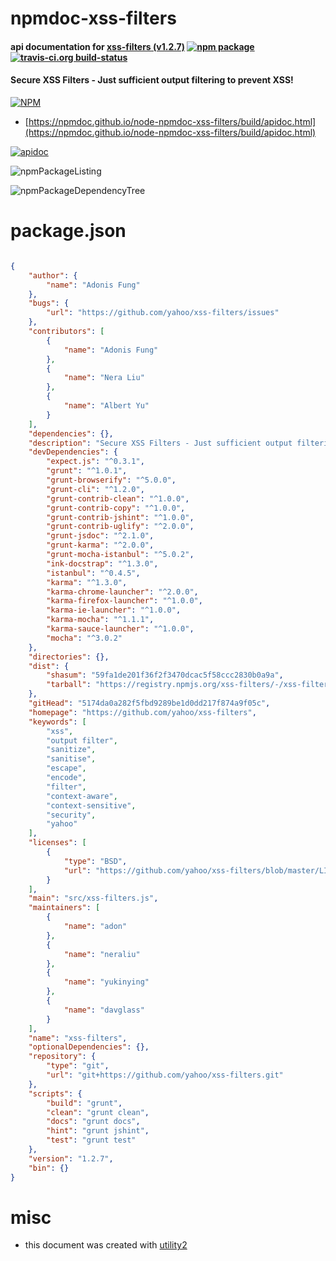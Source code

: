 # npmdoc-xss-filters

#### api documentation for  [xss-filters (v1.2.7)](https://github.com/yahoo/xss-filters)  [![npm package](https://img.shields.io/npm/v/npmdoc-xss-filters.svg?style=flat-square)](https://www.npmjs.org/package/npmdoc-xss-filters) [![travis-ci.org build-status](https://api.travis-ci.org/npmdoc/node-npmdoc-xss-filters.svg)](https://travis-ci.org/npmdoc/node-npmdoc-xss-filters)

#### Secure XSS Filters - Just sufficient output filtering to prevent XSS!

[![NPM](https://nodei.co/npm/xss-filters.png?downloads=true&downloadRank=true&stars=true)](https://www.npmjs.com/package/xss-filters)

- [https://npmdoc.github.io/node-npmdoc-xss-filters/build/apidoc.html](https://npmdoc.github.io/node-npmdoc-xss-filters/build/apidoc.html)

[![apidoc](https://npmdoc.github.io/node-npmdoc-xss-filters/build/screenCapture.buildCi.browser.%252Ftmp%252Fbuild%252Fapidoc.html.png)](https://npmdoc.github.io/node-npmdoc-xss-filters/build/apidoc.html)

![npmPackageListing](https://npmdoc.github.io/node-npmdoc-xss-filters/build/screenCapture.npmPackageListing.svg)

![npmPackageDependencyTree](https://npmdoc.github.io/node-npmdoc-xss-filters/build/screenCapture.npmPackageDependencyTree.svg)



# package.json

```json

{
    "author": {
        "name": "Adonis Fung"
    },
    "bugs": {
        "url": "https://github.com/yahoo/xss-filters/issues"
    },
    "contributors": [
        {
            "name": "Adonis Fung"
        },
        {
            "name": "Nera Liu"
        },
        {
            "name": "Albert Yu"
        }
    ],
    "dependencies": {},
    "description": "Secure XSS Filters - Just sufficient output filtering to prevent XSS!",
    "devDependencies": {
        "expect.js": "^0.3.1",
        "grunt": "^1.0.1",
        "grunt-browserify": "^5.0.0",
        "grunt-cli": "^1.2.0",
        "grunt-contrib-clean": "^1.0.0",
        "grunt-contrib-copy": "^1.0.0",
        "grunt-contrib-jshint": "^1.0.0",
        "grunt-contrib-uglify": "^2.0.0",
        "grunt-jsdoc": "^2.1.0",
        "grunt-karma": "^2.0.0",
        "grunt-mocha-istanbul": "^5.0.2",
        "ink-docstrap": "^1.3.0",
        "istanbul": "^0.4.5",
        "karma": "^1.3.0",
        "karma-chrome-launcher": "^2.0.0",
        "karma-firefox-launcher": "^1.0.0",
        "karma-ie-launcher": "^1.0.0",
        "karma-mocha": "^1.1.1",
        "karma-sauce-launcher": "^1.0.0",
        "mocha": "^3.0.2"
    },
    "directories": {},
    "dist": {
        "shasum": "59fa1de201f36f2f3470dcac5f58ccc2830b0a9a",
        "tarball": "https://registry.npmjs.org/xss-filters/-/xss-filters-1.2.7.tgz"
    },
    "gitHead": "5174da0a282f5fbd9289be1d0dd217f874a9f05c",
    "homepage": "https://github.com/yahoo/xss-filters",
    "keywords": [
        "xss",
        "output filter",
        "sanitize",
        "sanitise",
        "escape",
        "encode",
        "filter",
        "context-aware",
        "context-sensitive",
        "security",
        "yahoo"
    ],
    "licenses": [
        {
            "type": "BSD",
            "url": "https://github.com/yahoo/xss-filters/blob/master/LICENSE"
        }
    ],
    "main": "src/xss-filters.js",
    "maintainers": [
        {
            "name": "adon"
        },
        {
            "name": "neraliu"
        },
        {
            "name": "yukinying"
        },
        {
            "name": "davglass"
        }
    ],
    "name": "xss-filters",
    "optionalDependencies": {},
    "repository": {
        "type": "git",
        "url": "git+https://github.com/yahoo/xss-filters.git"
    },
    "scripts": {
        "build": "grunt",
        "clean": "grunt clean",
        "docs": "grunt docs",
        "hint": "grunt jshint",
        "test": "grunt test"
    },
    "version": "1.2.7",
    "bin": {}
}
```



# misc
- this document was created with [utility2](https://github.com/kaizhu256/node-utility2)
